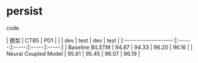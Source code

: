 # persist
code


|         模型         |       CTB5     |      PD1     |
|                      |   dev   | test |  dev  | test |
|:--------------------:|:------:|:-----:|:-----:|:-----:|
|   Baseline BiLSTM    | 94.87 | 94.33 | 96.20 | 96.16 |
| Neural Coupled Model | 95.81 | 95.45 | 96.07 | 96.19 |

